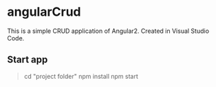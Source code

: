 # angularCrud
This is a simple CRUD application of Angular2.
Created in Visual Studio Сode.

## Start app
> cd "project folder" 
> npm install 
> npm start
